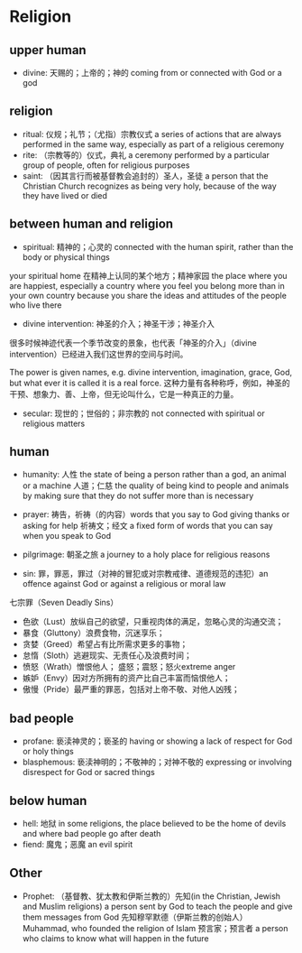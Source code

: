# Religion

## upper human

- divine: 天赐的；上帝的；神的 coming from or connected with God or a god

## religion

- ritual: 仪规；礼节；（尤指）宗教仪式 a series of actions that are always performed in the same way, especially as part of a religious ceremony
- rite: （宗教等的）仪式，典礼 a ceremony performed by a particular group of people, often for religious purposes
- saint: （因其言行而被基督教会追封的）圣人，圣徒 a person that the Christian Church recognizes as being very holy, because of the way they have lived or died

## between human and religion

- spiritual: 精神的；心灵的 connected with the human spirit, rather than the body or physical things

your spiritual home 在精神上认同的某个地方；精神家园 the place where you are happiest, especially a country where you feel you belong more than in your own country because you share the ideas and attitudes of the people who live there

- divine intervention: 神圣的介入；神圣干涉；神圣介入

很多时候神迹代表一个季节改变的景象，也代表「神圣的介入」（divine intervention）已经进入我们这世界的空间与时间。

The power is given names, e.g. divine intervention, imagination, grace, God, but what ever it is called it is a real force. 这种力量有各种称呼，例如，神圣的干预、想象力、善、上帝，但无论叫什么，它是一种真正的力量。

- secular: 现世的；世俗的；非宗教的 not connected with spiritual or religious matters

## human

- humanity: 人性 the state of being a person rather than a god, an animal or a machine 人道；仁慈 the quality of being kind to people and animals by making sure that they do not suffer more than is necessary
- prayer: 祷告，祈祷（的内容）words that you say to God giving thanks or asking for help 祈祷文；经文 a fixed form of words that you can say when you speak to God

- pilgrimage: 朝圣之旅 a journey to a holy place for religious reasons


- sin: 罪，罪恶，罪过（对神的冒犯或对宗教戒律、道德规范的违犯）an offence against God or against a religious or moral law

七宗罪（Seven Deadly Sins）

- 色欲（Lust）放纵自己的欲望，只重视肉体的满足，忽略心灵的沟通交流；
- 暴食（Gluttony）浪费食物，沉迷享乐；
- 贪婪（Greed）希望占有比所需求更多的事物；
- 怠惰（Sloth）逃避现实、无责任心及浪费时间；
- 愤怒（Wrath）憎恨他人； 盛怒；震怒；怒火extreme anger
- 嫉妒（Envy）因对方所拥有的资产比自己丰富而恼恨他人；
- 傲慢（Pride）最严重的罪恶，包括对上帝不敬、对他人凶残；

## bad people

- profane: 亵渎神灵的；亵圣的 having or showing a lack of respect for God or holy things
- blasphemous: 亵渎神明的；不敬神的；对神不敬的 expressing or involving disrespect for God or sacred things

## below human

- hell: 地狱 in some religions, the place believed to be the home of devils and where bad people go after death
- fiend: 魔鬼；恶魔 an evil spirit


## Other

- Prophet: （基督教、犹太教和伊斯兰教的）先知(in the Christian, Jewish and Muslim religions) a person sent by God to teach the people and give them messages from God 先知穆罕默德（伊斯兰教的创始人）Muhammad, who founded the religion of Islam 预言家；预言者 a person who claims to know what will happen in the future

